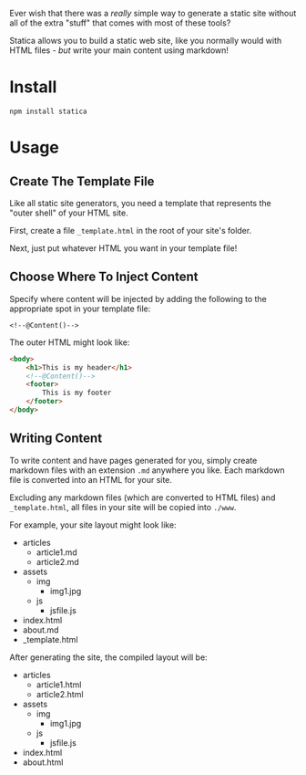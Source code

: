 Ever wish that there was a *really* simple way to generate a static site without all of the extra "stuff" that comes with most of these tools?

Statica allows you to build a static web site, like you normally would with HTML files - _but_ write your main content using markdown!

# Install

`npm install statica`

# Usage

## Create The Template File

Like all static site generators, you need a template that represents the "outer shell" of your HTML site.

First, create a file `_template.html` in the root of your site's folder.

Next, just put whatever HTML you want in your template file!

## Choose Where To Inject Content

Specify where content will be injected by adding the following to the appropriate spot in your template file:

`<!--@Content()-->`

The outer HTML might look like:

```html
<body>
    <h1>This is my header</h1>
    <!--@Content()-->
    <footer>
        This is my footer
    </footer>
</body>
```

## Writing Content

To write content and have pages generated for you, simply create markdown files with an extension `.md` anywhere you like. Each markdown file is converted into an HTML for your site.

Excluding any markdown files (which are converted to HTML files) and `_template.html`, all files in your site will be copied into `./www`.

For example, your site layout might look like:

- articles
   - article1.md
   - article2.md
- assets
   - img
      - img1.jpg
   - js
      - jsfile.js
- index.html
- about.md
- _template.html

After generating the site, the compiled layout will be:

- articles
   - article1.html
   - article2.html
- assets
   - img
      - img1.jpg
   - js
      - jsfile.js
- index.html
- about.html


